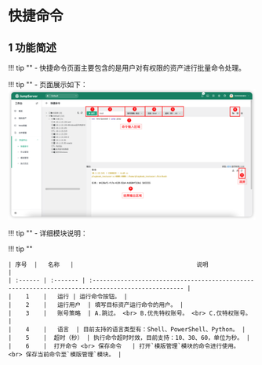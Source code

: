# 快捷命令
## 1 功能简述
!!! tip ""
    - 快捷命令页面主要包含的是用户对有权限的资产进行批量命令处理。

!!! tip ""
    - 页面展示如下：
![quick_command](../../../img/quick_command01.png)

!!! tip ""
    - 详细模块说明：

!!! tip ""

    | 序号  |   名称   |                                   说明                                                         |
    | :------ | :------- | :------------------------------------------------------------------------------------------------ |
    |    1    |   运行 | 运行命令按钮。 |
    |    2    |   运行用户  | 填写目标资产运行命令的用户。 |
    |    3    |   账号策略  | A.跳过。 <br> B.优先特权账号。 <br> C.仅特权账号。 |
    |    4    |   语言  | 目前支持的语言类型有：Shell、PowerShell、Python。 |
    |    5    |  超时（秒） | 执行命令超时时效，目前支持：10、30、60，单位为秒。 |
    |    6    |  打开命令 <br> 保存命令   | 打开`模版管理`模块的命令进行使用。 <br> 保存当前命令至`模版管理`模块。 |



